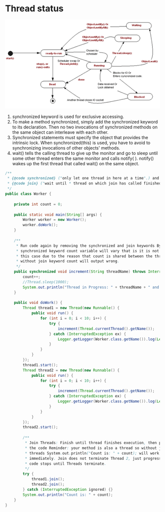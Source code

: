 # Thread status

![Thread status](../.gitbook/assets/image%20%284%29.png)

1. synchronized keyword is used for exclusive accessing. 
2. To make a method synchronized, simply add the synchronized keyword to its declaration. Then no two invocations of synchronized methods on the same object can interleave with each other. 
3. Synchronized statements must specify the object that provides the intrinsic lock. When synchronized\(this\) is used, you have to avoid to synchronizing invocations of other objects' methods.
4. wait\(\) tells the calling thread to give up the monitor and go to sleep until some other thread enters the same monitor and calls notify\( \). notify\(\) wakes up the first thread that called wait\(\) on the same object.

```java
/**
 * {@code synchronized} ("only let one thread in here at a time".) and 
 * {@code join} ("wait until * thread on which join has called finished") keyword.
 */
public class Worker {

    private int count = 0;

    public static void main(String[] args) {
        Worker worker = new Worker();
        worker.doWork();
    }

    /**
     * Run code again by removing the synchronized and join keywords By removing
     * synchronized keyword count variable will vary that is it is not atomic in
     * this case due to the reason that count is shared between the threads or
     * without join keyword count will output wrong.
     */
    public synchronized void increment(String threadName) throws InterruptedException {
        count++;
        //Thread.sleep(1000);
        System.out.println("Thread in Progress: " + threadName + " and count is: " + count);
    }

    public void doWork() {
        Thread thread1 = new Thread(new Runnable() {
            public void run() {
                for (int i = 0; i < 10; i++) {
                    try {
                        increment(Thread.currentThread().getName());
                    } catch (InterruptedException ex) {
                        Logger.getLogger(Worker.class.getName()).log(Level.SEVERE, null, ex);
                    }
                }
            }
        });
        thread1.start();
        Thread thread2 = new Thread(new Runnable() {
            public void run() {
                for (int i = 0; i < 10; i++) {
                    try {
                        increment(Thread.currentThread().getName());
                    } catch (InterruptedException ex) {
                        Logger.getLogger(Worker.class.getName()).log(Level.SEVERE, null, ex);
                    }
                }
            }
        });
        thread2.start();

        /**
         * Join Threads: Finish until thread finishes execution, then progress
         * the code Reminder: your method is also a thread so without joining
         * threads System.out.println("Count is: " + count); will work
         * immediately. Join does not terminate Thread 2, just progress of the
         * code stops until Threads terminate.
         */
        try {
            thread1.join();
            thread2.join();
        } catch (InterruptedException ignored) {}
        System.out.println("Count is: " + count);
    }
}
```

